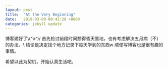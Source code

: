 ```yaml
---
layout: post
title:  "At the Very Beginning"
date:   2019-03-09 00:42:28 +0800
categories: jekyll update
---
```

博客建好了\\(^o^)/ 首先检讨前段时间颓得昏天黑地，也有考虑解决五月病（不）的办法。\\
结论是决定找个地方记录下每天学到的东西w 顺便写博客也是很有趣的事情。

希望以此为契机，开始认真生活吧。
